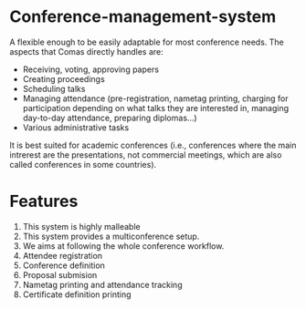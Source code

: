 # Conference-management-system

A flexible enough to be easily adaptable for most conference needs. The aspects that Comas directly handles are:
* Receiving, voting, approving papers
* Creating proceedings
* Scheduling talks
* Managing attendance (pre-registration, nametag printing, charging for participation depending on what talks they are interested in, managing day-to-day attendance, preparing diplomas...)
* Various administrative tasks

It is best suited for academic conferences (i.e., conferences where the main intrerest are the presentations, not commercial meetings,
which are also called conferences in some countries).

# Features
1. This system is highly malleable
2. This system provides a multiconference setup.
3. We aims at following the whole conference workflow.
4. Attendee registration
5. Conference definition
6. Proposal submision
7. Nametag printing and attendance tracking
8. Certificate definition printing
